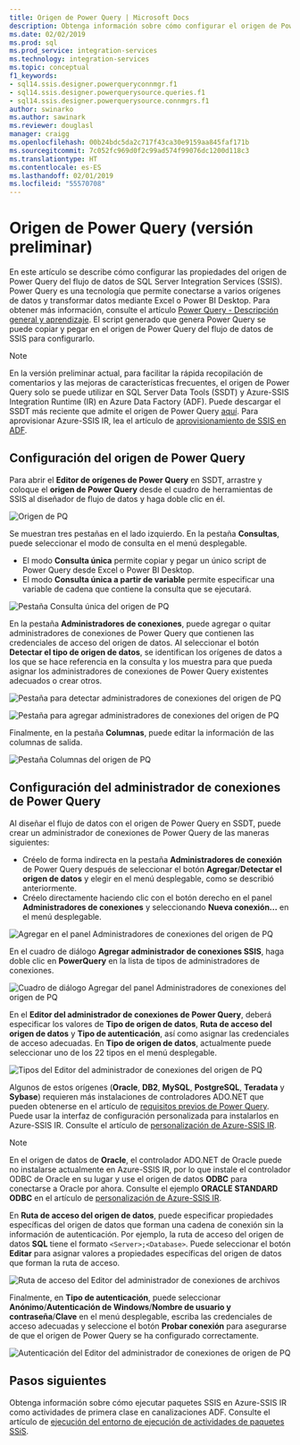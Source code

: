 ```yaml
---
title: Origen de Power Query | Microsoft Docs
description: Obtenga información sobre cómo configurar el origen de Power Query del flujo de datos de SQL Server Integration Services
ms.date: 02/02/2019
ms.prod: sql
ms.prod_service: integration-services
ms.technology: integration-services
ms.topic: conceptual
f1_keywords:
- sql14.ssis.designer.powerqueryconnmgr.f1
- sql14.ssis.designer.powerquerysource.queries.f1
- sql14.ssis.designer.powerquerysource.connmgrs.f1
author: swinarko
ms.author: sawinark
ms.reviewer: douglasl
manager: craigg
ms.openlocfilehash: 00b24bdc5da2c717f43ca30e9159aa845faf171b
ms.sourcegitcommit: 7c052fc969d0f2c99ad574f99076dc1200d118c3
ms.translationtype: HT
ms.contentlocale: es-ES
ms.lasthandoff: 02/01/2019
ms.locfileid: "55570708"
---
```

# <a name="power-query-source-preview"></a>Origen de Power Query (versión preliminar)

En este artículo se describe cómo configurar las propiedades del origen de Power Query del flujo de datos de SQL Server Integration Services (SSIS). Power Query es una tecnología que permite conectarse a varios orígenes de datos y transformar datos mediante Excel o Power BI Desktop. Para obtener más información, consulte el artículo [Power Query - Descripción general y aprendizaje](https://support.office.com/article/power-query-overview-and-learning-ed614c81-4b00-4291-bd3a-55d80767f81d). El script generado que genera Power Query se puede copiar y pegar en el origen de Power Query del flujo de datos de SSIS para configurarlo.
  
> [!NOTE]
> En la versión preliminar actual, para facilitar la rápida recopilación de comentarios y las mejoras de características frecuentes, el origen de Power Query solo se puede utilizar en SQL Server Data Tools (SSDT) y Azure-SSIS Integration Runtime (IR) en Azure Data Factory (ADF). Puede descargar el SSDT más reciente que admite el origen de Power Query [aquí](https://docs.microsoft.com/sql/ssdt/download-sql-server-data-tools-ssdt?view=sql-server-2017). Para aprovisionar Azure-SSIS IR, lea el artículo de [aprovisionamiento de SSIS en ADF](https://docs.microsoft.com/azure/data-factory/tutorial-deploy-ssis-packages-azure).

## <a name="configure-the-power-query-source"></a>Configuración del origen de Power Query

Para abrir el **Editor de orígenes de Power Query** en SSDT, arrastre y coloque el **origen de Power Query** desde el cuadro de herramientas de SSIS al diseñador de flujo de datos y haga doble clic en él.  

![Origen de PQ](media/power-query-source/pq-source.png)

Se muestran tres pestañas en el lado izquierdo. En la pestaña **Consultas**, puede seleccionar el modo de consulta en el menú desplegable.
-   El modo **Consulta única** permite copiar y pegar un único script de Power Query desde Excel o Power BI Desktop.
-   El modo **Consulta única a partir de variable** permite especificar una variable de cadena que contiene la consulta que se ejecutará.

![Pestaña Consulta única del origen de PQ](media/power-query-source/pq-source-queries-tab-single.png)

En la pestaña **Administradores de conexiones**, puede agregar o quitar administradores de conexiones de Power Query que contienen las credenciales de acceso del origen de datos. Al seleccionar el botón **Detectar el tipo de origen de datos**, se identifican los orígenes de datos a los que se hace referencia en la consulta y los muestra para que pueda asignar los administradores de conexiones de Power Query existentes adecuados o crear otros.

![Pestaña para detectar administradores de conexiones del origen de PQ](media/power-query-source/pq-source-connection-managers-tab-detect.png)

![Pestaña para agregar administradores de conexiones del origen de PQ](media/power-query-source/pq-source-connection-managers-tab-add.png)

Finalmente, en la pestaña **Columnas**, puede editar la información de las columnas de salida.

![Pestaña Columnas del origen de PQ](media/power-query-source/pq-source-columns-tab.png)

## <a name="configure-the-power-query-connection-manager"></a>Configuración del administrador de conexiones de Power Query

Al diseñar el flujo de datos con el origen de Power Query en SSDT, puede crear un administrador de conexiones de Power Query de las maneras siguientes:
- Créelo de forma indirecta en la pestaña **Administradores de conexión** de Power Query después de seleccionar el botón **Agregar**/**Detectar el origen de datos** y elegir **<New connection...>** en el menú desplegable, como se describió anteriormente.
- Créelo directamente haciendo clic con el botón derecho en el panel **Administradores de conexiones** y seleccionando **Nueva conexión...**  en el menú desplegable.

![Agregar en el panel Administradores de conexiones del origen de PQ](media/power-query-source/pq-source-connection-managers-panel-add.png)

En el cuadro de diálogo **Agregar administrador de conexiones SSIS**, haga doble clic en **PowerQuery** en la lista de tipos de administradores de conexiones.

![Cuadro de diálogo Agregar del panel Administradores de conexiones del origen de PQ](media/power-query-source/pq-source-connection-managers-panel-add-dialog.png)

En el **Editor del administrador de conexiones de Power Query**, deberá especificar los valores de **Tipo de origen de datos**, **Ruta de acceso del origen de datos** y **Tipo de autenticación**, así como asignar las credenciales de acceso adecuadas. En **Tipo de origen de datos**, actualmente puede seleccionar uno de los 22 tipos en el menú desplegable.

![Tipos del Editor del administrador de conexiones del origen de PQ](media/power-query-source/pq-source-connection-manager-editor-kind.png)

Algunos de estos orígenes (**Oracle**, **DB2**, **MySQL**, **PostgreSQL**, **Teradata** y **Sybase**) requieren más instalaciones de controladores ADO.NET que pueden obtenerse en el artículo de [requisitos previos de Power Query](https://support.office.com/article/data-source-prerequisites-power-query-6062cf52-c764-45d0-a1c6-fbf8fc05b05a). Puede usar la interfaz de configuración personalizada para instalarlos en Azure-SSIS IR. Consulte el artículo de [personalización de Azure-SSIS IR](https://docs.microsoft.com/azure/data-factory/how-to-configure-azure-ssis-ir-custom-setup).

> [!NOTE]
> En el origen de datos de **Oracle**, el controlador ADO.NET de Oracle puede no instalarse actualmente en Azure-SSIS IR, por lo que instale el controlador ODBC de Oracle en su lugar y use el origen de datos **ODBC** para conectarse a Oracle por ahora. Consulte el ejemplo **ORACLE STANDARD ODBC** en el artículo de [personalización de Azure-SSIS IR](https://docs.microsoft.com/azure/data-factory/how-to-configure-azure-ssis-ir-custom-setup).

En **Ruta de acceso del origen de datos**, puede especificar propiedades específicas del origen de datos que forman una cadena de conexión sin la información de autenticación. Por ejemplo, la ruta de acceso del origen de datos **SQL** tiene el formato `<Server>;<Database>`. Puede seleccionar el botón **Editar** para asignar valores a propiedades específicas del origen de datos que forman la ruta de acceso.

![Ruta de acceso del Editor del administrador de conexiones de archivos](media/power-query-source/pq-source-connection-manager-editor-path.png)

Finalmente, en **Tipo de autenticación**, puede seleccionar **Anónimo**/**Autenticación de Windows**/**Nombre de usuario y contraseña**/**Clave** en el menú desplegable, escriba las credenciales de acceso adecuadas y seleccione el botón **Probar conexión** para asegurarse de que el origen de Power Query se ha configurado correctamente.

![Autenticación del Editor del administrador de conexiones de origen de PQ](media/power-query-source/pq-source-connection-manager-editor-authentication.png)

## <a name="next-steps"></a>Pasos siguientes
Obtenga información sobre cómo ejecutar paquetes SSIS en Azure-SSIS IR como actividades de primera clase en canalizaciones ADF. Consulte el artículo de [ejecución del entorno de ejecución de actividades de paquetes SSiS](https://docs.microsoft.com/azure/data-factory/how-to-invoke-ssis-package-ssis-activity).

